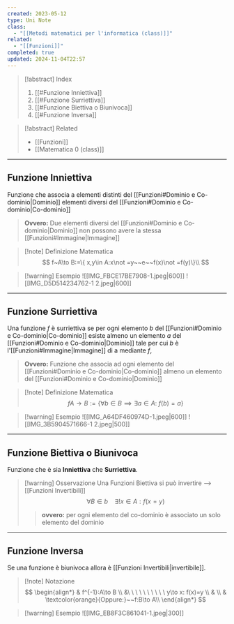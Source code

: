 ```yaml
---
created: 2023-05-12
type: Uni Note
class:
  - "[[Metodi matematici per l'informatica (class)]]"
related:
  - "[[Funzioni]]"
completed: true
updated: 2024-11-04T22:57
---
```


>[!abstract] Index
>1. [[#Funzione Inniettiva]]
>2. [[#Funzione Surriettiva]]
>3. [[#Funzione Biettiva o Biunivoca]]
>4. [[#Funzione Inversa]]

>[!abstract] Related
>- [[Funzioni]]
>- [[Matematica 0 (class)]] 

---
## Funzione Inniettiva

Funzione che associa a elementi distinti del [[Funzioni#Dominio e Co-dominio|Dominio]] elementi diversi del [[Funzioni#Dominio e Co-dominio|Co-dominio]]

>**Ovvero:** Due elementi diversi del [[Funzioni#Dominio e Co-dominio|Dominio]] non possono avere la stessa [[Funzioni#Immagine|Immagine]] 

>[!note] Definizione Matematica
>$$
>f~A\to B:=\{ x,y\in A:x\not =y~~e~~f(x)\not =f(y)\}\\
>$$

>[!warning] Esempio
>![[IMG_FBCE17BE7908-1.jpeg|600]]
>![[IMG_D5D514234762-1 2.jpeg|600]]

---
## Funzione Surriettiva

Una funzione *f* è surriettiva se per ogni elemento *b* del  [[Funzioni#Dominio e Co-dominio|Co-dominio]] esiste almeno un elemento *a* del [[Funzioni#Dominio e Co-dominio|Dominio]] tale per cui *b* è l'[[Funzioni#Immagine|Immagine]] di a mediante *f*,

>**Ovvero:** Funzione che associa ad ogni elemento del [[Funzioni#Dominio e Co-dominio|Co-dominio]] almeno un elemento del [[Funzioni#Dominio e Co-dominio|Dominio]] 

>[!note] Definizione Matematica
>$$ fA\to B:=\{\forall b\in B \implies \exists a\in A:~f(b)=a \} $$

>[!warning] Esempio
>![[IMG_A64DF460974D-1.jpeg|600]]
>![[IMG_3B5904571666-1 2.jpeg|500]]

---

## Funzione Biettiva o Biunivoca

Funzione che è sia **Inniettiva** che **Surriettiva**.

>[!warning] Osservazione
>Una Funzioni Biettiva si può invertire --> [[Funzioni Invertibili]]
>$$\forall B \in b\ \ \ \ \exists!x\in A:f(x=y) $$
>
>>**ovvero:** per ogni elemento del co-dominio è associato un solo elemento del dominio 

---

## Funzione Inversa

Se una funzione è biunivoca allora è [[Funzioni Invertibili|invertibile]].

>[!note] Notazione
>$$ 
>\begin{align*}
>& f^{-1}:A\to B \\
>&\ \ \ \ \ \ \ \ \ \ y\to x: f(x)=y \\
>& \\
>& \textcolor{orange}{Oppure:}~~f:B\to A\\
>\end{align*}
>$$

>[!warning] Esempio
>![[IMG_EB8F3C861041-1.jpeg|300]]


